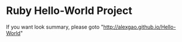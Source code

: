 Ruby Hello-World Project
===========

If you want look summary, please goto "http://alexgao.github.io/Hello-World"
